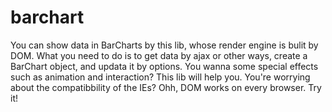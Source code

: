 barchart
========

You can show data in BarCharts by this lib, whose render engine is bulit by DOM.
What you need to do is to get data by ajax or other ways, create a BarChart object, and updata it by options.
You wanna some special effects such as animation and interaction? This lib will help you.
You're worrying about the compatibbility of the IEs? Ohh, DOM works on every browser.
Try it!
